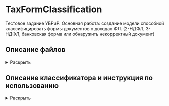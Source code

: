 # TaxFormClassification

Тестовое задание УБРиР.
Основная работа: создание модели способной классифицировать формы документов о доходах ФЛ. (2-НДФЛ, 3-НДФЛ, банковская форма или обнаружить некорректный документ)

## Описание файлов
<details>
  <summary>Раскрыть</summary><br/>
  
  1. 1_SQL_queries.txt - Текстовый документ с SQL запросами к первому заданию
  2. 2_ClassicML_DefaultDet.ipynb - Блокнот с основными шагами по выполнению задания 2.
  3. TaxFormClassificator.py - Скрипт выполняющий классификацию документов.
  4. model - архив с обученной tensorflow моделью, используемой классификатором
  5. requirements.txt - используемые библиотеки
  
  4. test_images - 5 тестовых изображений.
  
</details>

## Описание классификатора и инструкция по использованию
<details>
  <summary>Раскрыть</summary><br/>
  
  ## Описание
  <details>
    <summary>Раскрыть</summary><br/>
    
    ## Использование
    
    Так как tesseract выполняет OCR достаточно медленно, обработка одного изображения может занимать до 20 секунд

    ```python
    # Из за особенностей загрузки моделей, необходимо импортировать модуль tensorflow as tf
    import tensorflow as tf
    import TaxFormClassificator
    # Иницируйте классификатор. На этой стадии он загрузит tf модель
    clf = TaxFormClassificator.TaxFormClf()
    # Вызовите метод predict указав папку с изображениями
    predictions = clf.predict('folder_with_images')

    predictions
    >>> {filename_1.jpg: 'НДФЛ2', filename_2.jpg: 'НДФЛ3'}
    ```

    После выполнения метода predict, также сохраняются дополнительные атрибуты

    ```python
    clf.class_names 
    >>> ['2НДФЛ', '3НДФЛ', 'Форма банка', 'Неизвестный документ']
    clf.pred_labels
    >>>

    ```
     Допускается использование классификатора на уже загруженных и обработанных изображениях, 
     полученных методом _load_process_images.
     Результат кода будет идентичен вызову метода predict.

    ```python
    import tensorflow as tf
    import TaxFormClassificator
    clf = TaxFormClassificator.TaxFormClf()

    # Загружаем изображения
    proc_imgs, texts, img_names = clf._load_process_images('folder_with_images')
    # Классифицируем
    predictions = clf._form_predictions(proc_imgs, texts, img_names)
    ```
    
    </details>
    
</details>









